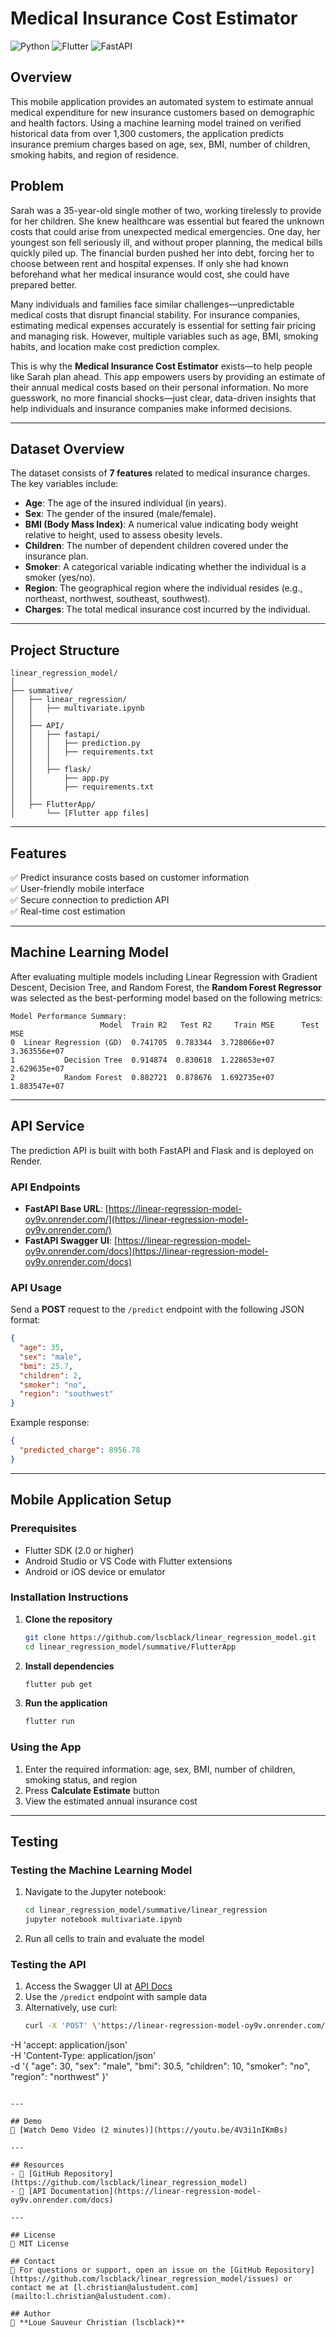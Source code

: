 # Medical Insurance Cost Estimator

![Python](https://img.shields.io/badge/Python-3.12-blue) ![Flutter](https://img.shields.io/badge/Flutter-3.29-blue) ![FastAPI](https://img.shields.io/badge/FastAPI-0.100-green)

## Overview
This mobile application provides an automated system to estimate annual medical expenditure for new insurance customers based on demographic and health factors. Using a machine learning model trained on verified historical data from over 1,300 customers, the application predicts insurance premium charges based on age, sex, BMI, number of children, smoking habits, and region of residence.

## Problem 
Sarah was a 35-year-old single mother of two, working tirelessly to provide for her children. She knew healthcare was essential but feared the unknown costs that could arise from unexpected medical emergencies. One day, her youngest son fell seriously ill, and without proper planning, the medical bills quickly piled up. The financial burden pushed her into debt, forcing her to choose between rent and hospital expenses. If only she had known beforehand what her medical insurance would cost, she could have prepared better.

Many individuals and families face similar challenges—unpredictable medical costs that disrupt financial stability. For insurance companies, estimating medical expenses accurately is essential for setting fair pricing and managing risk. However, multiple variables such as age, BMI, smoking habits, and location make cost prediction complex.

This is why the **Medical Insurance Cost Estimator** exists—to help people like Sarah plan ahead. This app empowers users by providing an estimate of their annual medical costs based on their personal information. No more guesswork, no more financial shocks—just clear, data-driven insights that help individuals and insurance companies make informed decisions.

---

## Dataset Overview  
The dataset consists of **7 features** related to medical insurance charges. The key variables include:
- **Age**: The age of the insured individual (in years).  
- **Sex**: The gender of the insured (male/female).  
- **BMI (Body Mass Index)**: A numerical value indicating body weight relative to height, used to assess obesity levels.  
- **Children**: The number of dependent children covered under the insurance plan.  
- **Smoker**: A categorical variable indicating whether the individual is a smoker (yes/no).  
- **Region**: The geographical region where the individual resides (e.g., northeast, northwest, southeast, southwest).  
- **Charges**: The total medical insurance cost incurred by the individual.  

---

## Project Structure
```
linear_regression_model/
│
├── summative/
│   ├── linear_regression/
│   │   ├── multivariate.ipynb
│   │
│   ├── API/
│   │   ├── fastapi/
│   │   │   ├── prediction.py
│   │   │   ├── requirements.txt
│   │   │
│   │   ├── flask/
│   │       ├── app.py
│   │       ├── requirements.txt
│   │
│   ├── FlutterApp/
│       └── [Flutter app files]
```

---

## Features
✅ Predict insurance costs based on customer information  
✅ User-friendly mobile interface  
✅ Secure connection to prediction API  
✅ Real-time cost estimation  

---

## Machine Learning Model
After evaluating multiple models including Linear Regression with Gradient Descent, Decision Tree, and Random Forest, the **Random Forest Regressor** was selected as the best-performing model based on the following metrics:
```
Model Performance Summary:
                    Model  Train R2   Test R2     Train MSE      Test MSE
0  Linear Regression (GD)  0.741705  0.783344  3.728066e+07  3.363556e+07
1           Decision Tree  0.914874  0.830618  1.228653e+07  2.629635e+07
2           Random Forest  0.882721  0.878676  1.692735e+07  1.883547e+07
```

---

## API Service
The prediction API is built with both FastAPI and Flask and is deployed on Render.

### API Endpoints
- **FastAPI Base URL**: [https://linear-regression-model-oy9v.onrender.com/](https://linear-regression-model-oy9v.onrender.com/)
- **FastAPI Swagger UI**: [https://linear-regression-model-oy9v.onrender.com/docs](https://linear-regression-model-oy9v.onrender.com/docs)

### API Usage
Send a **POST** request to the `/predict` endpoint with the following JSON format:
```json
{
  "age": 35,
  "sex": "male",
  "bmi": 25.7,
  "children": 2,
  "smoker": "no",
  "region": "southwest"
}
```
Example response:
```json
{
  "predicted_charge": 8956.78
}
```

---

## Mobile Application Setup

### Prerequisites
- Flutter SDK (2.0 or higher)  
- Android Studio or VS Code with Flutter extensions  
- Android or iOS device or emulator  

### Installation Instructions
1. **Clone the repository**
   ```bash
   git clone https://github.com/lscblack/linear_regression_model.git
   cd linear_regression_model/summative/FlutterApp
   ```
2. **Install dependencies**
   ```bash
   flutter pub get
   ```
3. **Run the application**
   ```bash
   flutter run
   ```

### Using the App
1. Enter the required information: age, sex, BMI, number of children, smoking status, and region  
2. Press **Calculate Estimate** button  
3. View the estimated annual insurance cost  

---

## Testing

### Testing the Machine Learning Model
1. Navigate to the Jupyter notebook:
   ```bash
   cd linear_regression_model/summative/linear_regression
   jupyter notebook multivariate.ipynb
   ```
2. Run all cells to train and evaluate the model

### Testing the API
1. Access the Swagger UI at [API Docs](https://linear-regression-model-oy9v.onrender.com/docs)  
2. Use the `/predict` endpoint with sample data  
3. Alternatively, use curl:
   ```bash
   curl -X 'POST' \'https://linear-regression-model-oy9v.onrender.com/predict' \
  -H 'accept: application/json' \
  -H 'Content-Type: application/json' \
  -d '{
  "age": 30,
  "sex": "male",
  "bmi": 30.5,
  "children": 10,
  "smoker": "no",
  "region": "northwest"
}'
   ```

---

## Demo
🎥 [Watch Demo Video (2 minutes)](https://youtu.be/4V3i1nIKmBs)

---

## Resources
- 📂 [GitHub Repository](https://github.com/lscblack/linear_regression_model)  
- 📑 [API Documentation](https://linear-regression-model-oy9v.onrender.com/docs)  

---

## License
📝 MIT License

## Contact
📩 For questions or support, open an issue on the [GitHub Repository](https://github.com/lscblack/linear_regression_model/issues) or contact me at [l.christian@alustudent.com](mailto:l.christian@alustudent.com).

## Author
👤 **Loue Sauveur Christian (lscblack)**

